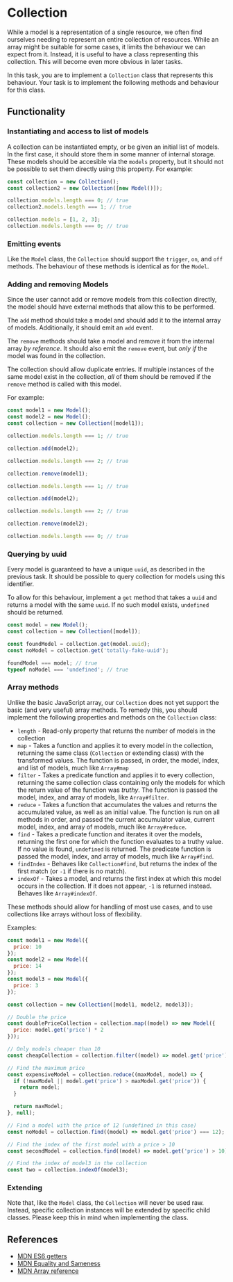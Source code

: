 # Collection

While a model is a representation of a single resource, we often find ourselves needing to
represent an entire collection of resources. While an array might be suitable for some cases,
it limits the behaviour we can expect from it. Instead, it is useful to have a class representing
this collection. This will become even more obvious in later tasks.

In this task, you are to implement a `Collection` class that represents this behaviour. Your task
is to implement the following methods and behaviour for this class.

## Functionality

### Instantiating and access to list of models

A collection can be instantiated empty, or be given an initial list of models. In the first case,
it should store them in some manner of internal storage. These models should be accesible via the
`models` property, but it should not be possible to set them directly using this property. For example:

```javascript
const collection = new Collection();
const collection2 = new Collection([new Model()]);

collection.models.length === 0; // true
collection2.models.length === 1; // true

collection.models = [1, 2, 3];
collection.models.length === 0; // true
```

### Emitting events

Like the `Model` class, the `Collection` should support the `trigger`, `on`, and `off` methods.
The behaviour of these methods is identical as for the `Model`.

### Adding and removing Models

Since the user cannot add or remove models from this collection directly, the model should have
external methods that allow this to be performed.

The `add` method should take a model and should add it to the internal array of models. Additionally,
it should emit an `add` event.

The `remove` methods should take a model and remove it from the internal array *by reference*. It
should also emit the `remove` event, but *only if* the model was found in the collection.

The collection should allow duplicate entries. If multiple instances of the same model exist in the
collection, *all* of them should be removed if the `remove` method is called with this model.

For example:

```javascript
const model1 = new Model();
const model2 = new Model();
const collection = new Collection([model1]);

collection.models.length === 1; // true

collection.add(model2);

collection.models.length === 2; // true

collection.remove(model1);

collection.models.length === 1; // true

collection.add(model2);

collection.models.length === 2; // true

collection.remove(model2);

collection.models.length === 0; // true
```

### Querying by uuid

Every model is guaranteed to have a unique `uuid`, as described in the previous
task. It should be possible to query collection for models using this identifier.

To allow for this behaviour, implement a `get` method that takes a `uuid` and returns
a model with the same `uuid`. If no such model exists, `undefined` should be returned.

```javascript
const model = new Model();
const collection = new Collection([model]);

const foundModel = collection.get(model.uuid);
const noModel = collection.get('totally-fake-uuid');

foundModel === model; // true
typeof noModel === 'undefined'; // true
```

### Array methods

Unlike the basic JavaScript array, our `Collection` does not yet support the basic (and very useful)
array methods. To remedy this, you should implement the following properties and methods on the
`Collection` class:

  - `length` - Read-only property that returns the number of models in the collection
  - `map` - Takes a function and applies it to every model in the collection, returning the same class (`Collection` or extending class) with the transformed values. The function is passed, in order, the model, index, and list of models, much like `Array#map`
  - `filter` - Takes a predicate function and applies it to every collection, returning the same collection class containing only the models for which the return value of the function was *truthy*. The function is passed the model, index, and array of models, like `Array#filter`.
  - `reduce` - Takes a function that accumulates the values and returns the accumulated value, as well as an initial value. The function is run on all methods in order, and passed the current accumulator value, current model, index, and array of models, much like `Array#reduce`.
  - `find` - Takes a predicate function and iterates it over the models, returning the first one for which the function evaluates to a truthy value. If no value is found, `undefined` is returned. The predicate function is passed the model, index, and array of models, much like `Array#find`.
  - `findIndex` - Behaves like `Collection#find`, but returns the index of the first match (or `-1` if there is no match).
  - `indexOf` - Takes a model, and returns the first index at which this model occurs in the collection. If it does not appear, `-1` is returned instead. Behaves like `Array#indexOf`.

These methods should allow for handling of most use cases, and to use collections like arrays without loss of flexibility.

Examples:

```javascript
const model1 = new Model({
  price: 10
});
const model2 = new Model({
  price: 14
});
const model3 = new Model({
  price: 3
});

const collection = new Collection([model1, model2, model3]);

// Double the price
const doublePriceCollection = collection.map((model) => new Model({
  price: model.get('price') * 2
}));

// Only models cheaper than 10
const cheapCollection = collection.filter((model) => model.get('price') < 10);

// Find the maximum price
const expensiveModel = collection.reduce((maxModel, model) => {
  if (!maxModel || model.get('price') > maxModel.get('price')) {
    return model;
  }

  return maxModel;
}, null);

// Find a model with the price of 12 (undefined in this case)
const noModel = collection.find((model) => model.get('price') === 12);

// Find the index of the first model with a price > 10
const secondModel = collection.find((model) => model.get('price') > 10);

// Find the index of model3 in the collection
const two = collection.indexOf(model3);
```

### Extending

Note that, like the `Model` class, the `Collection` will never be used raw.
Instead, specific collection instances will be extended by specific child classes.
Please keep this in mind when implementing the class.

## References
  * [MDN ES6 getters](https://developer.mozilla.org/en/docs/Web/JavaScript/Reference/Functions/get)
  * [MDN Equality and Sameness](https://developer.mozilla.org/en-US/docs/Web/JavaScript/Equality_comparisons_and_sameness)
  * [MDN Array reference](https://developer.mozilla.org/en-US/docs/Web/JavaScript/Reference/Global_Objects/Array)